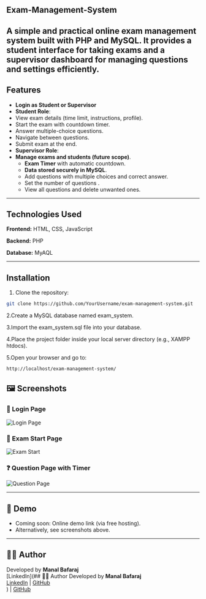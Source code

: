 ## Exam-Management-System

A simple and practical online **exam management system** built with **PHP** and **MySQL**.
It provides a student interface for taking exams and a supervisor dashboard for managing questions and settings efficiently.
---

## Features

- **Login as Student or Supervisor**
-  **Student Role**:
  - View exam details (time limit, instructions, profile).
  - Start the exam with countdown timer.
  - Answer multiple-choice questions.
  - Navigate between questions.
  - Submit exam at the end.
-  **Supervisor Role**:
  - **Manage exams and students (future scope)**.
    - **Exam Timer** with automatic countdown.
    - **Data stored securely in MySQL**.
    - Add questions with multiple choices and correct answer.
    - Set the number of questions .
    - View all questions and delete unwanted ones.
---
## Technologies Used

**Frontend:** HTML, CSS, JavaScript

**Backend:** PHP

**Database:** MyAQL

---

## Installation

1. Clone the repository:

```bash
git clone https://github.com/YourUsername/exam-management-system.git

```
2.Create a MySQL database named exam_system.

3.Import the exam_system.sql file into your database.

4.Place the project folder inside your local server directory (e.g., XAMPP htdocs).

5.Open your browser and go to:

```bash
http://localhost/exam-management-system/
```

## 🖼️ Screenshots

### 🔐 Login Page
![Login Page](screenshots/login.png)

### 📝 Exam Start Page
![Exam Start](screenshots/start_exam.png)

### ❓ Question Page with Timer
![Question Page](screenshots/question.png)

---


## 📸 Demo
- Coming soon: Online demo link (via free hosting).  
- Alternatively, see screenshots above.




---

## 👩‍💻 Author
Developed by **Manal Bafaraj**  
[LinkedIn](## 👩‍💻 Author
Developed by **Manal Bafaraj**  
[LinkedIn](https://www.linkedin.com/in/manal-bafaraj-799123264/) | [GitHub](#)  
) | [GitHub](#)
